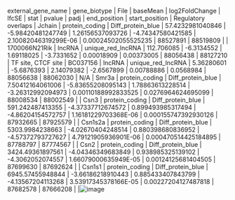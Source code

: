 external_gene_name	|	gene_biotype	|	File	|	baseMean	|	log2FoldChange	|	lfcSE	|	stat	|	pvalue	|	padj	|	end_position	|	start_position	|	Regulatory overlaps	|
Jchain	|	protein_coding	|	Diff_protein_blue	|	57.4232981040846	|	-5.98420481247749	|	1.26156537093726	|	-4.74347580421585	|	2.10082046319299E-06	|	0.00024502055525235	|	88527891	|	88519809	|		|
1700066N21Rik	|	lncRNA	|	unique_red_lncRNA	|	112.706085	|	-6.3134552	|	1.69118025	|	-3.7331652	|	0.00018909	|	0.00373005	|	88056438	|	88127210	|	TF site, CTCF site	|
BC037156	|	lncRNA	|	unique_red_lncRNA	|	5.36280601	|	-5.6876393	|	2.14079382	|	-2.6567899	|	0.00788886	|	0.0568984	|	88056638	|	88062030	|	N/A	|
Smr3a	|	protein_coding	|	Diff_protein_blue	|	7.50412164061006	|	-5.83655208095143	|	1.78863613228514	|	-3.26312992094973	|	0.00110188992833525	|	0.0276964624695099	|	88008534	|	88002549	|		|
Csn3	|	protein_coding	|	Diff_protein_blue	|	591.242487413355	|	-4.37337712674572	|	0.899493985317494	|	-4.86204154572757	|	1.16181229703368E-06	|	0.000155747392930126	|	87932665	|	87925579	|		|
Csn1s2a	|	protein_coding	|	Diff_protein_blue	|	5303.9984238663	|	-4.02670404248514	|	0.880398680836952	|	-4.57372793727627	|	4.79121905936901E-06	|	0.000470514425184895	|	87788797	|	87774567	|		|
Csn2	|	protein_coding	|	Diff_protein_blue	|	3424.49361897561	|	-4.04346349683849	|	0.938985325139102	|	-4.3062052074557	|	1.66079000635949E-05	|	0.00124125681404505	|	87699630	|	87692624	|		|
Csn1s1	|	protein_coding	|	Diff_protein_blue	|	6945.57455948844	|	-3.66186218910443	|	0.885433407843799	|	-4.13567204113268	|	3.53917345378166E-05	|	0.00227204127487818	|	87682578	|	87666208	|		|![image](https://user-images.githubusercontent.com/67189202/111522473-4040f900-8752-11eb-87f1-4231118381b3.png)
